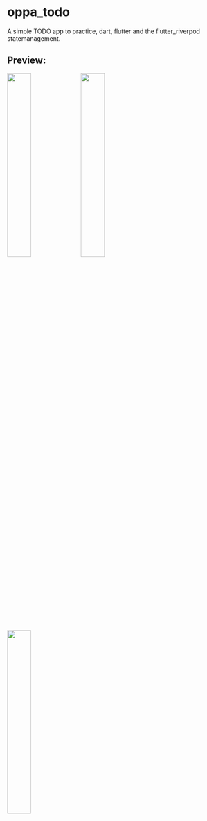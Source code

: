 # oppa_todo

A simple TODO app to practice, dart, flutter and the flutter_riverpod statemanagement.

## Preview:

<p float="left">
  <img src="https://i.imgur.com/vT8Vrjr.png" width="33%" />
  <img src="https://i.imgur.com/vT8Vrjr.png" width="33%" />
  <img src="https://i.imgur.com/pCfqVvG.png" width="33%" />
</p>